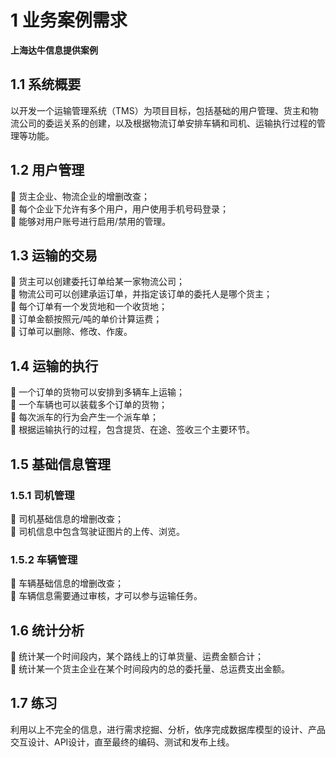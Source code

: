 # 1	业务案例需求
**上海达牛信息提供案例**
## 1.1	系统概要
以开发一个运输管理系统（TMS）为项目目标，包括基础的用户管理、货主和物流公司的委运关系的创建，以及根据物流订单安排车辆和司机、运输执行过程的管理等功能。
## 1.2	用户管理
	货主企业、物流企业的增删改查；  
	每个企业下允许有多个用户，用户使用手机号码登录；  
	能够对用户账号进行启用/禁用的管理。  
## 1.3	运输的交易
	货主可以创建委托订单给某一家物流公司；  
	物流公司可以创建承运订单，并指定该订单的委托人是哪个货主；  
	每个订单有一个发货地和一个收货地；  
	订单金额按照元/吨的单价计算运费；  
	订单可以删除、修改、作废。  
## 1.4	运输的执行
	一个订单的货物可以安排到多辆车上运输；  
	一个车辆也可以装载多个订单的货物；  
	每次派车的行为会产生一个派车单；  
	根据运输执行的过程，包含提货、在途、签收三个主要环节。  
## 1.5	基础信息管理
### 1.5.1	司机管理
	司机基础信息的增删改查；  
	司机信息中包含驾驶证图片的上传、浏览。  
### 1.5.2	车辆管理
	车辆基础信息的增删改查；  
	车辆信息需要通过审核，才可以参与运输任务。  
## 1.6	统计分析
	统计某一个时间段内，某个路线上的订单货量、运费金额合计；  
	统计某一个货主企业在某个时间段内的总的委托量、总运费支出金额。
## 1.7	练习
利用以上不完全的信息，进行需求挖掘、分析，依序完成数据库模型的设计、产品交互设计、API设计，直至最终的编码、测试和发布上线。
